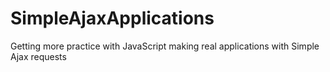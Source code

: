 SimpleAjaxApplications
======================

Getting more practice with JavaScript making real applications with Simple Ajax requests
